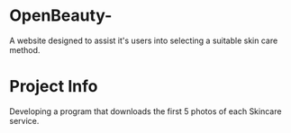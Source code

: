 # OpenBeauty-

A website designed to assist it's users into selecting a suitable skin care method.

# Project Info

Developing a program that downloads the first 5 photos of each Skincare service.
